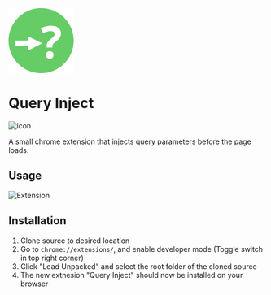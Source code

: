 ![icon](https://raw.githubusercontent.com/matthewnitschke/query-inject/master/icons/128-enabled.png)

# Query Inject

![icon](https://img.shields.io/chrome-web-store/v/cjglgegdmjocojbgocdjnpkkeongjmlg?style=for-the-badge)

A small chrome extension that injects query parameters before the page loads.

## Usage
![Extension](https://user-images.githubusercontent.com/6363089/108611159-fb1ae880-7398-11eb-8187-47fc6d1ace9c.png)



## Installation

1. Clone source to desired location
2. Go to `chrome://extensions/`, and enable developer mode (Toggle switch in top right corner)
3. Click "Load Unpacked" and select the root folder of the cloned source
4. The new extnesion "Query Inject" should now be installed on your browser

